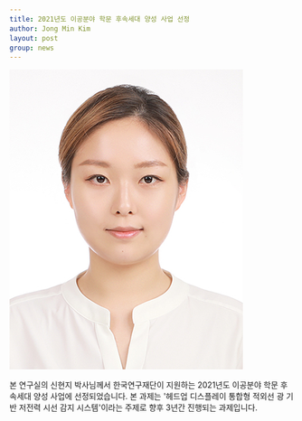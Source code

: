 ```yaml
---
title: 2021년도 이공분야 학문 후속세대 양성 사업 선정
author: Jong Min Kim
layout: post
group: news
---
```


 <img src="/static/img/members/HJShin.jpg" alt="MR5 2220 empty" class="img-responsive">

 본 연구실의 신현지 박사님께서 한국연구재단이 지원하는 2021년도 이공분야 학문 후속세대 양성 사업에 선정되었습니다. 본 과제는 '헤드업 디스플레이 통합형 적외선 광 기반 저전력 시선 감지 시스템'이라는 주제로 향후 3년간 진행되는 과제입니다.
